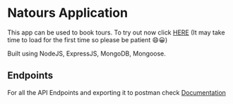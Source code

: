 # Natours Application

This app can be used to book tours. To try out now click [HERE](https://natours-rish.herokuapp.com/ "HERE") (It may take time to load for the first time so please be patient 😄😀)

Built using NodeJS, ExpressJS, MongoDB, Mongoose.

## Endpoints

For all the API Endpoints and exporting it to postman check [Documentation](https://documenter.getpostman.com/view/6696635/Szf6X8HS?version=latest "Documentation")
